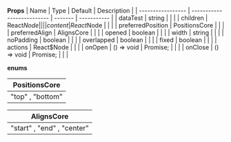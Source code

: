 
**Props**
| Name              | Type                       | Default | Description |
| ----------------- | -------------------------- | ------- | ----------- |
| dataTest          | string                     |         |             |
| children          | React$Node                 |         |             |
| content           | React$Node                 |         |             |
| preferredPosition | PositionsCore              |         |             |
| preferredAlign    | AlignsCore                 |         |             |
| opened            | boolean                    |         |             |
| width             | string                     |         |             |
| noPadding         | boolean                    |         |             |
| overlapped        | boolean                    |         |             |
| fixed             | boolean                    |         |             |
| actions           | React$Node                 |         |             |
| onOpen            | () => void | Promise<any>; |         |             |
| onClose           | () => void | Promise<any>; |         |             |

**enums**

| **PositionsCore** |
| ----------------- |
| "top" , "bottom"  |

| **AlignsCore** |
| -------------- |
| "start" , "end" , "center"  |
